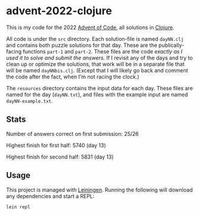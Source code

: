 # advent-2022-clojure

This is my code for the 2022 [Advent of Code](https://adventofcode.com/2022), all solutions in [Clojure](https://clojure.org/).

All code is under the `src` directory. Each solution-file is named `dayNN.clj` and contains both puzzle solutions for that day. These are the publically-facing functions `part-1` and `part-2`. These files are the code *exactly as I used it to solve and submit the answers*. If I revisit any of the days and try to clean up or optimize the solutions, that work will be in a separate file that will be named `dayNNbis.clj`. (Except that I will likely go back and comment the code after the fact, when I'm not racing the clock.)

The `resources` directory contains the input data for each day. These files are named for the day (`dayNN.txt`), and files with the example input are named `dayNN-example.txt`.

## Stats

Number of answers correct on first submission: 25/26

Highest finish for first half: 5740 (day 13)

Highest finish for second half: 5831 (day 13)

## Usage

This project is managed with [Leiningen](https://leiningen.org/). Running the following will download any dependencies and start a REPL:

```
lein repl
```

